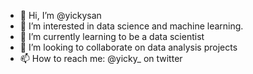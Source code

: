 - 👋 Hi, I’m @yickysan
- 👀 I’m interested in data science and machine learning.
- 🌱 I’m currently learning to be a data scientist
- 💞️ I’m looking to collaborate on data analysis projects
- 📫 How to reach me: @yicky_ on twitter

<!---
yickysan/yickysan is a ✨ special ✨ repository because its `README.md` (this file) appears on your GitHub profile.
You can click the Preview link to take a look at your changes.
--->
